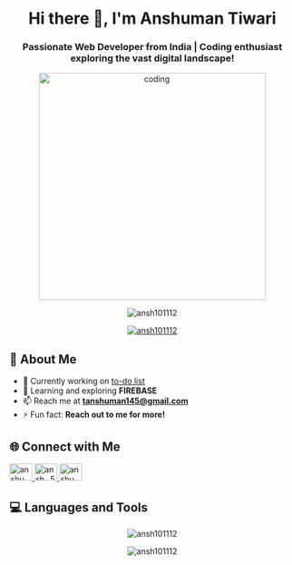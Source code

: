 <h1 align="center">Hi there 👋, I'm Anshuman Tiwari</h1>
<h3 align="center">Passionate Web Developer from India | Coding enthusiast exploring the vast digital landscape!</h3>

<p align="center">
  <img width="400" alt="coding" src="https://i.pinimg.com/originals/54/e3/7d/54e37d8074ebcde1d96c77d7b2a7f310.gif">
</p>

<p align="center">
  <img src="https://komarev.com/ghpvc/?username=ansh101112&label=Profile%20views&color=0e75b6&style=flat" alt="ansh101112" />
</p>

<p align="center">
  <a href="https://github.com/ryo-ma/github-profile-trophy">
    <img src="https://github-profile-trophy.vercel.app/?username=ansh101112" alt="ansh101112" />
  </a>
</p>

<h2>🚀 About Me</h2>

- 🔭 Currently working on [to-do list](https://todolistansh.netlify.app/)
- 🌱 Learning and exploring **FIREBASE**
- 📫 Reach me at **tanshuman145@gmail.com**
- ⚡ Fun fact: **Reach out to me for more!**

<h2>🌐 Connect with Me</h2>

<p align="left">
  <a href="https://linkedin.com/in/anshumantiiwari" target="_blank">
    <img src="https://raw.githubusercontent.com/rahuldkjain/github-profile-readme-generator/master/src/images/icons/Social/linked-in-alt.svg" alt="anshumantiiwari" height="30" width="40" />
  </a>
  <a href="https://instagram.com/ansh_.5911" target="_blank">
    <img src="https://raw.githubusercontent.com/rahuldkjain/github-profile-readme-generator/master/src/images/icons/Social/instagram.svg" alt="ansh_.5911" height="30" width="40" />
  </a>
  <a href="https://www.codechef.com/users/anshuman_5911" target="_blank">
    <img src="https://cdn.jsdelivr.net/npm/simple-icons@3.1.0/icons/codechef.svg" alt="anshuman_5911" height="30" width="40" />
  </a>
</p>

<h2>💻 Languages and Tools</h2>

<p align="left">
  <!-- Add your icons here -->
</p>

<p align="center">
  <img align="center" src="https://github-readme-stats.vercel.app/api/top-langs?username=ansh101112&show_icons=true&locale=en&layout=compact" alt="ansh101112" />
</p>

<p align="center">
  <img align="center" src="https://github-readme-streak-stats.herokuapp.com/?user=ansh101112&" alt="ansh101112" />
</p>
